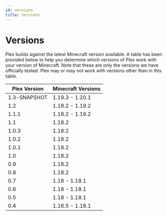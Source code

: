 ```yaml
---
id: versions
title: Versions
---
```


# Versions
Plex builds against the latest Minecraft version available. A table has been provided below to help you determine which versions of Plex work with your version of Minecraft. Note that these are only the versions we have officially tested. Plex may or may not work with versions other than in this table.

| Plex Version | Minecraft Versions |
| ------------ | ------------------ |
| 1.3-SNAPSHOT | 1.19.3 - 1.20.1    |
| 1.2          | 1.18.2 - 1.19.2    |
| 1.1.1        | 1.18.2 - 1.19.2    |
| 1.1          | 1.18.2             |
| 1.0.3        | 1.18.2             |
| 1.0.2        | 1.18.2             |
| 1.0.1        | 1.18.2             |
| 1.0          | 1.18.2             |
| 0.9          | 1.18.2             |
| 0.8          | 1.18.2             |
| 0.7          | 1.18 - 1.18.1      |
| 0.6          | 1.18 - 1.18.1      |
| 0.5          | 1.18 - 1.18.1      |
| 0.4          | 1.16.5 - 1.18.1    |
